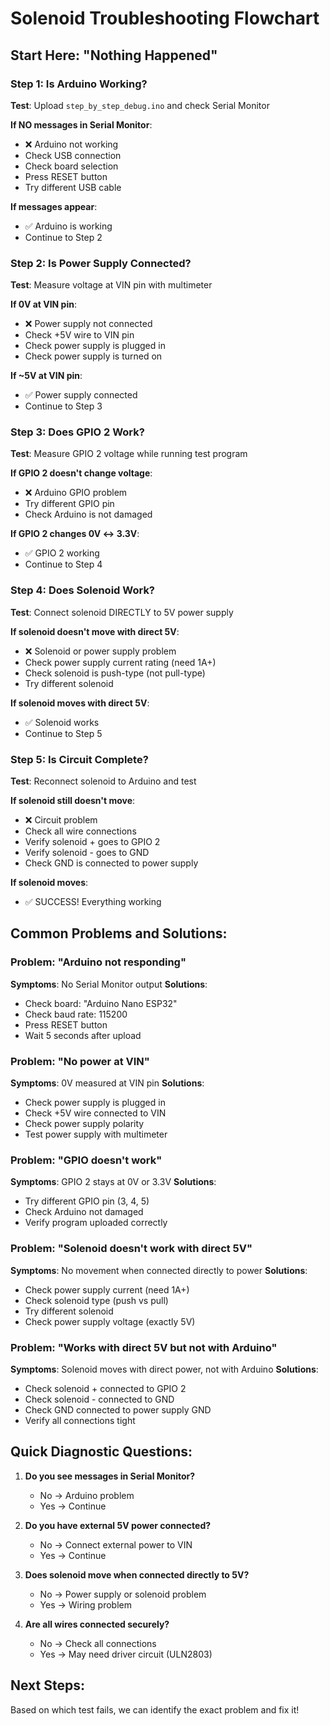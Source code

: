 # Solenoid Troubleshooting Flowchart

## Start Here: "Nothing Happened"

### Step 1: Is Arduino Working?
**Test**: Upload `step_by_step_debug.ino` and check Serial Monitor

**If NO messages in Serial Monitor**:
- ❌ Arduino not working
- Check USB connection
- Check board selection
- Press RESET button
- Try different USB cable

**If messages appear**:
- ✅ Arduino is working
- Continue to Step 2

### Step 2: Is Power Supply Connected?
**Test**: Measure voltage at VIN pin with multimeter

**If 0V at VIN pin**:
- ❌ Power supply not connected
- Check +5V wire to VIN pin
- Check power supply is plugged in
- Check power supply is turned on

**If ~5V at VIN pin**:
- ✅ Power supply connected
- Continue to Step 3

### Step 3: Does GPIO 2 Work?
**Test**: Measure GPIO 2 voltage while running test program

**If GPIO 2 doesn't change voltage**:
- ❌ Arduino GPIO problem
- Try different GPIO pin
- Check Arduino is not damaged

**If GPIO 2 changes 0V ↔ 3.3V**:
- ✅ GPIO 2 working
- Continue to Step 4

### Step 4: Does Solenoid Work?
**Test**: Connect solenoid DIRECTLY to 5V power supply

**If solenoid doesn't move with direct 5V**:
- ❌ Solenoid or power supply problem
- Check power supply current rating (need 1A+)
- Check solenoid is push-type (not pull-type)
- Try different solenoid

**If solenoid moves with direct 5V**:
- ✅ Solenoid works
- Continue to Step 5

### Step 5: Is Circuit Complete?
**Test**: Reconnect solenoid to Arduino and test

**If solenoid still doesn't move**:
- ❌ Circuit problem
- Check all wire connections
- Verify solenoid + goes to GPIO 2
- Verify solenoid - goes to GND
- Check GND is connected to power supply

**If solenoid moves**:
- ✅ SUCCESS! Everything working

## Common Problems and Solutions:

### Problem: "Arduino not responding"
**Symptoms**: No Serial Monitor output
**Solutions**:
- Check board: "Arduino Nano ESP32"
- Check baud rate: 115200
- Press RESET button
- Wait 5 seconds after upload

### Problem: "No power at VIN"
**Symptoms**: 0V measured at VIN pin
**Solutions**:
- Check power supply is plugged in
- Check +5V wire connected to VIN
- Check power supply polarity
- Test power supply with multimeter

### Problem: "GPIO doesn't work"
**Symptoms**: GPIO 2 stays at 0V or 3.3V
**Solutions**:
- Try different GPIO pin (3, 4, 5)
- Check Arduino not damaged
- Verify program uploaded correctly

### Problem: "Solenoid doesn't work with direct 5V"
**Symptoms**: No movement when connected directly to power
**Solutions**:
- Check power supply current (need 1A+)
- Check solenoid type (push vs pull)
- Try different solenoid
- Check power supply voltage (exactly 5V)

### Problem: "Works with direct 5V but not with Arduino"
**Symptoms**: Solenoid moves with direct power, not with Arduino
**Solutions**:
- Check solenoid + connected to GPIO 2
- Check solenoid - connected to GND
- Check GND connected to power supply GND
- Verify all connections tight

## Quick Diagnostic Questions:

1. **Do you see messages in Serial Monitor?**
   - No → Arduino problem
   - Yes → Continue

2. **Do you have external 5V power connected?**
   - No → Connect external power to VIN
   - Yes → Continue

3. **Does solenoid move when connected directly to 5V?**
   - No → Power supply or solenoid problem
   - Yes → Wiring problem

4. **Are all wires connected securely?**
   - No → Check all connections
   - Yes → May need driver circuit (ULN2803)

## Next Steps:
Based on which test fails, we can identify the exact problem and fix it!